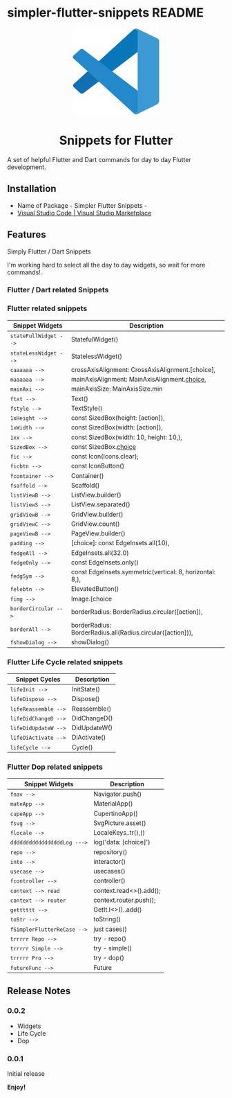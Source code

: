 # simpler-flutter-snippets README
<div align="center">
  <a href="https://marketplace.visualstudio.com/items?itemName=Eldiyar-Dev.simpler-flutter-tasks">
    <img src="images/vscode.png"/>
  </a>

  <h1>Snippets for Flutter </h1>
</div>

A set of helpful Flutter and Dart commands for day to day Flutter development.

## Installation

- Name of Package - Simpler Flutter Snippets -
- [Visual Studio Code | Visual Studio Marketplace](https://marketplace.visualstudio.com/items?itemName=Eldiyar-Dev.simpler-flutter-snippets) 


## Features

Simply Flutter / Dart Snippets

I'm working hard to select all the day to day widgets, so wait for more commands!.

### Flutter / Dart related Snippets

### Flutter related snippets

| Snippet Widgets       |Description                                                                 |
| ----------------------|-----------------------------------------------------------------------     |
| `stateFullWidget -->` |  StatefulWidget()                                                          |
| `stateLessWidget -->` |  StatelessWidget()                                                         |
| `caaaaaa -->`         |  crossAxisAlignment: CrossAxisAlignment.[choice],                          |
| `maaaaaa -->`         |  mainAxisAlignment: MainAxisAlignment.[choice](),                          |
| `mainAxi -->`         |  mainAxisSize: MainAxisSize.min                                            |
| `ftxt -->`            |  Text()                                                                    |
| `fstyle -->`          |  TextStyle()                                                               |
| `1xHeight -->`        |  const SizedBox(height: [action]),                                         |
| `1xWidth -->`         |  const SizedBox(width: [action]),                                          |
| `1xx -->`             |  const SizedBox(width: 10,  height: 10,),                                  |
| `SizedBox -->`        |  const SizedBox.[choice]()                                                 |
| `fic -->`             |  const Icon(Icons.clear);                                                  |
| `ficbtn -->`          |  const IconButton()                                                        |
| `fcontainer -->`      |  Container()                                                               |
| `fsaffold -->`        |  Scaffold()                                                                |
| `listViewB -->`       |  ListView.builder()                                                        |
| `listViewS -->`       |  ListView.separated()                                                      |
| `gridViewB -->`       |  GridView.builder()                                                        |
| `gridViewC -->`       |  GridView.count()                                                          |
| `pageViewB -->`       |  PageView.builder()                                                        |
| `padding --> `        |  [choice]: const EdgeInsets.all(10),                                       |
| `fedgeAll -->`        |  EdgeInsets.all(32.0)                                                      |
| `fedgeOnly -->`       |  const EdgeInsets.only()                                                   |
| `fedgSym -->`         |  const EdgeInsets.symmetric(vertical: 8, horizontal: 8,),                  |
| `felebtn -->`         |  ElevatedButton()                                                          |
| `fimg -->`            |  Image.[choice|assets,network|];                                           |
| `borderCircular -->`  |  borderRadius: BorderRadius.circular([action]),                            |
| `borderAll -->`       |  borderRadius: BorderRadius.all(Radius.circular([action])),                |
| `fshowDialog -->`     |  showDialog()                                                              |


### Flutter Life Cycle related snippets


| Snippet Cycles        |Description                                                                 |
| ----------------------|-----------------------------------------------------------------------     |
| `lifeInit -->`        |  InitState()                                                               |
| `lifeDispose -->`     |  Dispose()                                                                 |
| `lifeReassemble -->`  |  Reassemble()                                                              |
| `lifeDidChangeD -->`  |  DidChangeD()                                                              |
| `lifeDidUpdateW -->`  |  DidUpdateW()                                                              |
| `lifeDiActivate -->`  |  DiActivate()                                                              |
| `lifeCycle -->`       |  Cycle()                                                                   |


### Flutter Dop related snippets

| Snippet Widgets               |Description                                                         |
| ------------------------------|--------------------------------------------------------------      |
| `fnav -->`                    |  Navigator.push()                                                  |
| `mateApp -->`                 |  MaterialApp()                                                     |
| `cupeApp -->`                 |  CupertinoApp()                                                    |
| `fsvg -->`                    |  SvgPicture.asset()                                                |
| `flocale -->`                 |  LocaleKeys..tr(),()                                               |
| `dddddddddddddddddLog --->`   |  log('data: [choice]')                                             |
| `repo -->`                    |  repository()                                                      |
| `into -->`                    |  interactor()                                                      |
| `usecase -->`                 |  usecases()                                                        |
| `fcontroller -->`             |  controller()                                                      |
| `context --> read`            |  context.read<>().add();                                           |
| `context --> router`          |  context.router.push();                                            |
| `getttttt -->`                |  GetIt.I<>()..add()                                                |
| `toStr -->`                   |  toString()                                                        |
| `fSimplerFlutterReCase -->`   |  just cases()                                                      |
| `trrrrr Repo -->`             |  try - repo()                                                      |
| `trrrrr Simple -->`           |  try - simple()                                                    |
| `trrrrr Pro -->`              |  try - dop()                                                       |
| `futureFunc -->`              |  Future<void>                                                      |




## Release Notes

### 0.0.2
  - Widgets
  - Life Cycle
  - Dop
### 0.0.1

Initial release

**Enjoy!**
